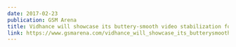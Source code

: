 ```yaml
---
date: 2017-02-23
publication: GSM Arena
title: Vidhance will showcase its buttery-smooth video stabilization for smartphones at MWC
link: https://www.gsmarena.com/vidhance_will_showcase_its_butterysmooth_video_stabilization_for_smartphones_at_mwc-blog-23587.php
---
```

